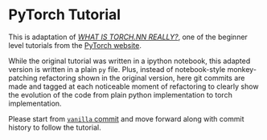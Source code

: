 # PyTorch Tutorial 

This is adaptation of [*WHAT IS TORCH.NN REALLY?*](https://pytorch.org/tutorials/beginner/nn_tutorial.html), one of 
the beginner level tutorials from the [PyTorch website](https://pytorch.org/). 

While the original tutorial was written in a ipython notebook, this adapted version is written in a plain `py` file. 
Plus, instead of notebook-style monkey-patching refactoring shown in the original version, here git commits are made and tagged
at each noticeable moment of refactoring to clearly show the evolution of the code from plain python implementation to torch implementation. 

Please start from [`vanilla` commit](../../tree/vanilla) and move forward along with commit history to follow the tutorial. 
